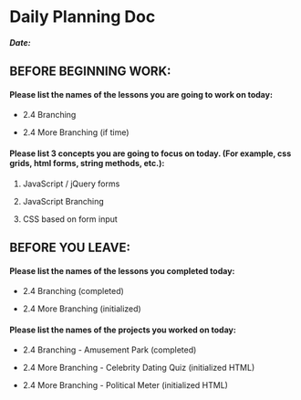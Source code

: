 # Daily Planning Doc

##### Date:

## BEFORE BEGINNING WORK:


#### Please list the names of the lessons you are going to work on today:

* 2.4 Branching

* 2.4 More Branching (if time)



#### Please list 3 concepts you are going to focus on today. (For example, css grids, html forms, string methods, etc.):

1. JavaScript / jQuery forms

2. JavaScript Branching

3. CSS based on form input



## BEFORE YOU LEAVE:


#### Please list the names of the lessons you completed today:

* 2.4 Branching (completed)

* 2.4 More Branching (initialized)


#### Please list the names of the projects you worked on today:

* 2.4 Branching - Amusement Park (completed)

* 2.4 More Branching - Celebrity Dating Quiz (initialized HTML)

* 2.4 More Branching - Political Meter (initialized HTML)

